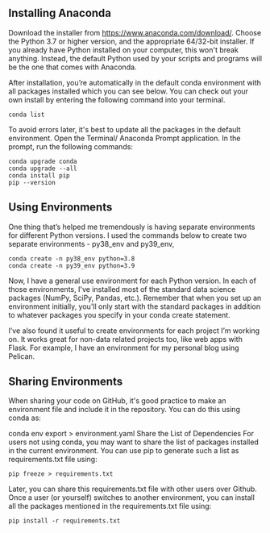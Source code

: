 ## Installing Anaconda 
Download the installer from <a href ='https://www.anaconda.com/download/'>https://www.anaconda.com/download/</a>. Choose the Python 3.7 or higher version, and the appropriate 64/32-bit installer. If you already have Python installed on your computer, this won't break anything. Instead, the default Python used by your scripts and programs will be the one that comes with Anaconda.

After installation, you’re automatically in the default conda environment with all packages installed which you can see below. You can check out your own install by entering the following command into your terminal.

    conda list
To avoid errors later, it's best to update all the packages in the default environment. Open the Terminal/ Anaconda Prompt application. In the prompt, run the following commands:

    conda upgrade conda
    conda upgrade --all
    conda install pip
    pip --version

## Using Environments
One thing that’s helped me tremendously is having separate environments for different Python versions. I used the commands below to create two separate environments - py38_env and py39_env,

    conda create -n py38_env python=3.8
    conda create -n py39_env python=3.9
    
Now, I have a general use environment for each Python version. In each of those environments, I've installed most of the standard data science packages (NumPy, SciPy, Pandas, etc.). Remember that when you set up an environment initially, you'll only start with the standard packages in addition to whatever packages you specify in your conda create statement.

I’ve also found it useful to create environments for each project I’m working on. It works great for non-data related projects too, like web apps with Flask. For example, I have an environment for my personal blog using Pelican.

## Sharing Environments
When sharing your code on GitHub, it's good practice to make an environment file and include it in the repository. You can do this using conda as:

conda env export > environment.yaml
Share the List of Dependencies
For users not using conda, you may want to share the list of packages installed in the current environment. You can use pip to generate such a list as requirements.txt file using:

    pip freeze > requirements.txt
Later, you can share this requirements.txt file with other users over Github. Once a user (or yourself) switches to another environment, you can install all the packages mentioned in the requirements.txt file using:

    pip install -r requirements.txt
